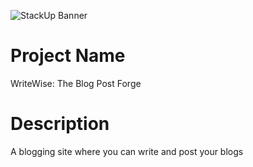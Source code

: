 ![StackUp Banner]([https://tinkerhub.frappe.cloud/files/stackup%20banner.jpeg])
# Project Name
WriteWise: The Blog Post Forge
# Description
A blogging site where you can write and post your blogs

